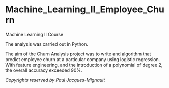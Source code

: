 # Machine_Learning_II_Employee_Churn
Machine Learning II Course

The analysis was carried out in Python.

The aim of the Churn Analysis project was to write and algorithm that predict employee churn at a particular company using logistic regression.
With feature engineering, and the introduction of a polynomial of degree 2, the overall accuracy exceeded 90%. 

*Copyrights reserved by Paul Jacques-Mignault*

